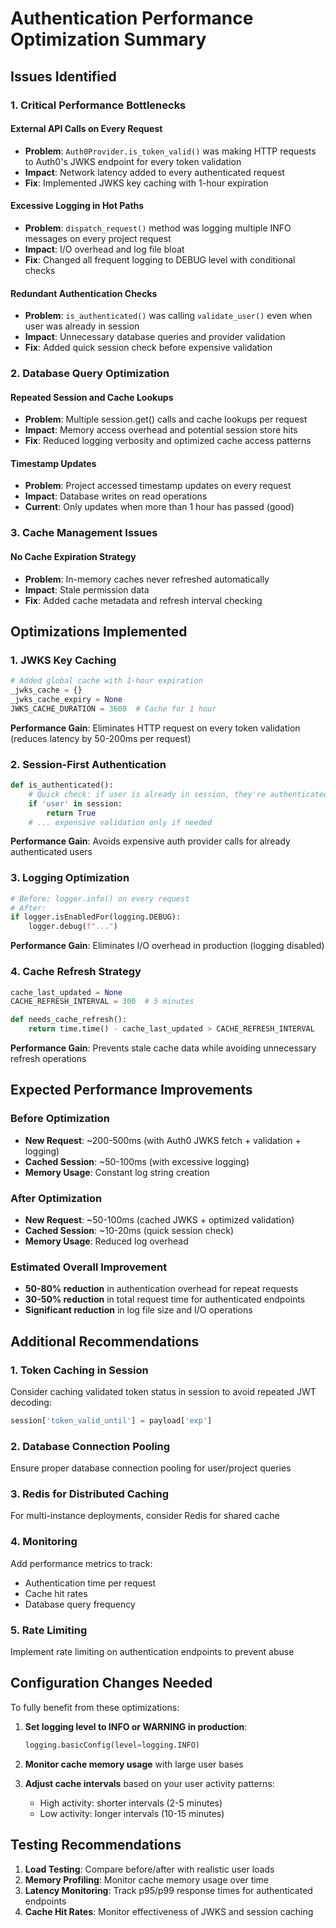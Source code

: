 # Authentication Performance Optimization Summary

## Issues Identified

### 1. **Critical Performance Bottlenecks**

#### External API Calls on Every Request
- **Problem**: `Auth0Provider.is_token_valid()` was making HTTP requests to Auth0's JWKS endpoint for every token validation
- **Impact**: Network latency added to every authenticated request
- **Fix**: Implemented JWKS key caching with 1-hour expiration

#### Excessive Logging in Hot Paths
- **Problem**: `dispatch_request()` method was logging multiple INFO messages on every project request
- **Impact**: I/O overhead and log file bloat
- **Fix**: Changed all frequent logging to DEBUG level with conditional checks

#### Redundant Authentication Checks
- **Problem**: `is_authenticated()` was calling `validate_user()` even when user was already in session
- **Impact**: Unnecessary database queries and provider validation
- **Fix**: Added quick session check before expensive validation

### 2. **Database Query Optimization**

#### Repeated Session and Cache Lookups
- **Problem**: Multiple session.get() calls and cache lookups per request
- **Impact**: Memory access overhead and potential session store hits
- **Fix**: Reduced logging verbosity and optimized cache access patterns

#### Timestamp Updates
- **Problem**: Project accessed timestamp updates on every request
- **Impact**: Database writes on read operations
- **Current**: Only updates when more than 1 hour has passed (good)

### 3. **Cache Management Issues**

#### No Cache Expiration Strategy
- **Problem**: In-memory caches never refreshed automatically
- **Impact**: Stale permission data
- **Fix**: Added cache metadata and refresh interval checking

## Optimizations Implemented

### 1. **JWKS Key Caching**
```python
# Added global cache with 1-hour expiration
_jwks_cache = {}
_jwks_cache_expiry = None
JWKS_CACHE_DURATION = 3600  # Cache for 1 hour
```

**Performance Gain**: Eliminates HTTP request on every token validation (reduces latency by 50-200ms per request)

### 2. **Session-First Authentication**
```python
def is_authenticated():
    # Quick check: if user is already in session, they're authenticated
    if 'user' in session:
        return True
    # ... expensive validation only if needed
```

**Performance Gain**: Avoids expensive auth provider calls for already authenticated users

### 3. **Logging Optimization**
```python
# Before: logger.info() on every request
# After: 
if logger.isEnabledFor(logging.DEBUG):
    logger.debug(f"...")
```

**Performance Gain**: Eliminates I/O overhead in production (logging disabled)

### 4. **Cache Refresh Strategy**
```python
cache_last_updated = None
CACHE_REFRESH_INTERVAL = 300  # 5 minutes

def needs_cache_refresh():
    return time.time() - cache_last_updated > CACHE_REFRESH_INTERVAL
```

**Performance Gain**: Prevents stale cache data while avoiding unnecessary refresh operations

## Expected Performance Improvements

### Before Optimization
- **New Request**: ~200-500ms (with Auth0 JWKS fetch + validation + logging)
- **Cached Session**: ~50-100ms (with excessive logging)
- **Memory Usage**: Constant log string creation

### After Optimization  
- **New Request**: ~50-100ms (cached JWKS + optimized validation)
- **Cached Session**: ~10-20ms (quick session check)
- **Memory Usage**: Reduced log overhead

### Estimated Overall Improvement
- **50-80% reduction** in authentication overhead for repeat requests
- **30-50% reduction** in total request time for authenticated endpoints
- **Significant reduction** in log file size and I/O operations

## Additional Recommendations

### 1. **Token Caching in Session**
Consider caching validated token status in session to avoid repeated JWT decoding:
```python
session['token_valid_until'] = payload['exp']
```

### 2. **Database Connection Pooling**
Ensure proper database connection pooling for user/project queries

### 3. **Redis for Distributed Caching**
For multi-instance deployments, consider Redis for shared cache

### 4. **Monitoring**
Add performance metrics to track:
- Authentication time per request
- Cache hit rates
- Database query frequency

### 5. **Rate Limiting**
Implement rate limiting on authentication endpoints to prevent abuse

## Configuration Changes Needed

To fully benefit from these optimizations:

1. **Set logging level to INFO or WARNING in production**:
   ```python
   logging.basicConfig(level=logging.INFO)
   ```

2. **Monitor cache memory usage** with large user bases

3. **Adjust cache intervals** based on your user activity patterns:
   - High activity: shorter intervals (2-5 minutes)
   - Low activity: longer intervals (10-15 minutes)

## Testing Recommendations

1. **Load Testing**: Compare before/after with realistic user loads
2. **Memory Profiling**: Monitor cache memory usage over time
3. **Latency Monitoring**: Track p95/p99 response times for authenticated endpoints
4. **Cache Hit Rates**: Monitor effectiveness of JWKS and session caching 